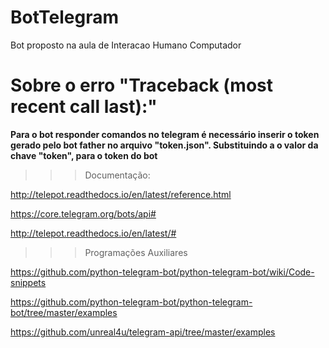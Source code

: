 # BotTelegram
Bot proposto na aula de Interacao Humano Computador

# Sobre o erro "Traceback (most recent call last):"

**Para o bot responder comandos no telegram é necessário inserir o token gerado pelo bot father no arquivo "token.json". Substituindo a o valor da chave "token", para o token do bot**

>>> Documentação:

http://telepot.readthedocs.io/en/latest/reference.html

https://core.telegram.org/bots/api#

http://telepot.readthedocs.io/en/latest/#

>>> Programações Auxiliares

https://github.com/python-telegram-bot/python-telegram-bot/wiki/Code-snippets

https://github.com/python-telegram-bot/python-telegram-bot/tree/master/examples

https://github.com/unreal4u/telegram-api/tree/master/examples
